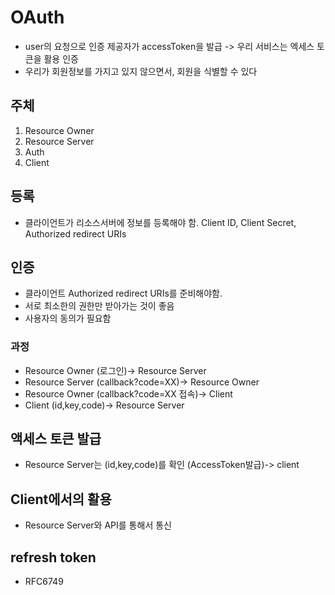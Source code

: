 # OAuth

- user의 요청으로 인증 제공자가 accessToken을 발급 -> 우리 서비스는 엑세스 토큰을 활용 인증
- 우리가 회원정보를 가지고 있지 않으면서, 회원을 식별할 수 있다

## 주체

1. Resource Owner
2. Resource Server
3. Auth
4. Client

## 등록

- 클라이언트가 리소스서버에 정보를 등록해야 함.
  Client ID, Client Secret, Authorized redirect URIs

## 인증

- 클라이언트 Authorized redirect URIs를 준비해야함.
- 서로 최소한의 권한만 받아가는 것이 좋음
- 사용자의 동의가 필요함

### 과정

- Resource Owner (로그인)-> Resource Server
- Resource Server (callback?code=XX)-> Resource Owner
- Resource Owner (callback?code=XX 접속)-> Client
- Client (id,key,code)-> Resource Server

## 액세스 토큰 발급

- Resource Server는 (id,key,code)를 확인 (AccessToken발급)-> client

## Client에서의 활용

- Resource Server와 API를 통해서 통신

## refresh token

- RFC6749
